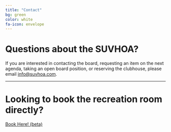 ```yaml
---
title: "Contact"
bg: green
color: white
fa-icon: envelope
---
```


# Questions about the SUVHOA?
If you are interested in contacting the board, requesting an item on the next agenda, taking an open board position, or reserving the clubhouse, please email info@suvhoa.com.

----------

# Looking to book the recreation room directly?
<!-- Calendly link widget begin -->
<link href="https://assets.calendly.com/assets/external/widget.css" rel="stylesheet">
<script src="https://assets.calendly.com/assets/external/widget.js" type="text/javascript" async></script>
<a href="" onclick="Calendly.initPopupWidget({url: 'https://calendly.com/sysadmininator/4hr'});return false;">Book Here! (beta)</a>
<!-- Calendly link widget end -->
